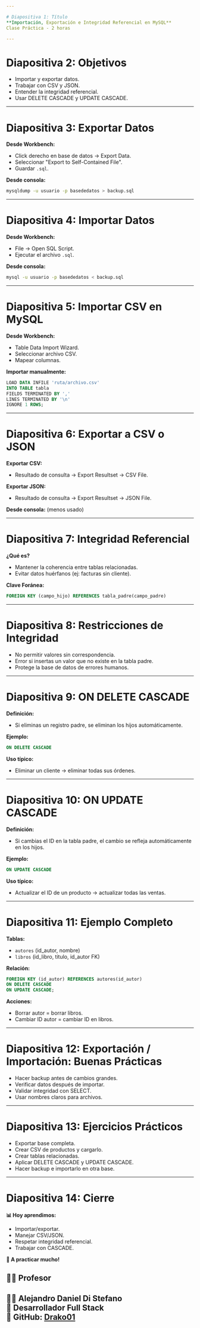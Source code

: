```yaml
---

# Diapositiva 1: Título
**Importación, Exportación e Integridad Referencial en MySQL**
Clase Práctica - 2 horas

---
```


# Diapositiva 2: Objetivos

- Importar y exportar datos.
- Trabajar con CSV y JSON.
- Entender la integridad referencial.
- Usar DELETE CASCADE y UPDATE CASCADE.

---

# Diapositiva 3: Exportar Datos

**Desde Workbench:**

- Click derecho en base de datos → Export Data.
- Seleccionar "Export to Self-Contained File".
- Guardar `.sql`.

**Desde consola:**

```bash
mysqldump -u usuario -p basededatos > backup.sql
```

---

# Diapositiva 4: Importar Datos

**Desde Workbench:**

- File → Open SQL Script.
- Ejecutar el archivo `.sql`.

**Desde consola:**

```bash
mysql -u usuario -p basededatos < backup.sql
```

---

# Diapositiva 5: Importar CSV en MySQL

**Desde Workbench:**

- Table Data Import Wizard.
- Seleccionar archivo CSV.
- Mapear columnas.

**Importar manualmente:**

```sql
LOAD DATA INFILE 'ruta/archivo.csv'
INTO TABLE tabla
FIELDS TERMINATED BY ','
LINES TERMINATED BY '\n'
IGNORE 1 ROWS;
```

---

# Diapositiva 6: Exportar a CSV o JSON

**Exportar CSV:**

- Resultado de consulta → Export Resultset → CSV File.

**Exportar JSON:**

- Resultado de consulta → Export Resultset → JSON File.

**Desde consola:** (menos usado)

---

# Diapositiva 7: Integridad Referencial

**¿Qué es?**

- Mantener la coherencia entre tablas relacionadas.
- Evitar datos huérfanos (ej: facturas sin cliente).

**Clave Foránea:**

```sql
FOREIGN KEY (campo_hijo) REFERENCES tabla_padre(campo_padre)
```

---

# Diapositiva 8: Restricciones de Integridad

- No permitir valores sin correspondencia.
- Error si insertas un valor que no existe en la tabla padre.
- Protege la base de datos de errores humanos.

---

# Diapositiva 9: ON DELETE CASCADE

**Definición:**

- Si eliminas un registro padre, se eliminan los hijos automáticamente.

**Ejemplo:**

```sql
ON DELETE CASCADE
```

**Uso típico:**

- Eliminar un cliente → eliminar todas sus órdenes.

---

# Diapositiva 10: ON UPDATE CASCADE

**Definición:**

- Si cambias el ID en la tabla padre, el cambio se refleja automáticamente en los hijos.

**Ejemplo:**

```sql
ON UPDATE CASCADE
```

**Uso típico:**

- Actualizar el ID de un producto → actualizar todas las ventas.

---

# Diapositiva 11: Ejemplo Completo

**Tablas:**

- `autores` (id_autor, nombre)
- `libros` (id_libro, titulo, id_autor FK)

**Relación:**

```sql
FOREIGN KEY (id_autor) REFERENCES autores(id_autor)
ON DELETE CASCADE
ON UPDATE CASCADE;
```

**Acciones:**

- Borrar autor = borrar libros.
- Cambiar ID autor = cambiar ID en libros.

---

# Diapositiva 12: Exportación / Importación: Buenas Prácticas

- Hacer backup antes de cambios grandes.
- Verificar datos después de importar.
- Validar integridad con SELECT.
- Usar nombres claros para archivos.

---

# Diapositiva 13: Ejercicios Prácticos

- Exportar base completa.
- Crear CSV de productos y cargarlo.
- Crear tablas relacionadas.
- Aplicar DELETE CASCADE y UPDATE CASCADE.
- Hacer backup e importarlo en otra base.

---

# Diapositiva 14: Cierre

**📊 Hoy aprendimos:**

- Importar/exportar.
- Manejar CSV/JSON.
- Respetar integridad referencial.
- Trabajar con CASCADE.

**📢 A practicar mucho!**
## 🧑‍🏫 Profesor  

👨‍💻 **Alejandro Daniel Di Stefano**  
📌 **Desarrollador Full Stack**  
🔗 **GitHub:** [Drako01](https://github.com/Drako01)  
---
